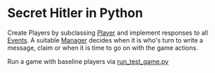 # Secret Hitler in Python
Create Players by subclassing [Player](/player.py) and implement responses to all [Events](/types/event_types.py). A suitable [Manager](/manager.py) decides when it is who's turn to write a message, claim or when it is time to go on with the game actions. 

Run a game with baseline players via [run_test_game.py](/run_test_game.py)